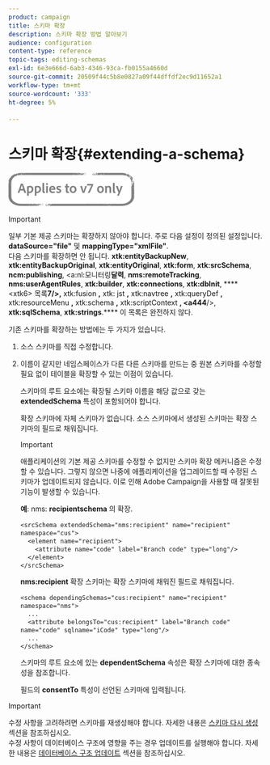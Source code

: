 ```yaml
---
product: campaign
title: 스키마 확장
description: 스키마 확장 방법 알아보기
audience: configuration
content-type: reference
topic-tags: editing-schemas
exl-id: 6e3e666d-6ab3-4346-93ca-fb0155a4660d
source-git-commit: 20509f44c5b8e0827a09f44dffdf2ec9d11652a1
workflow-type: tm+mt
source-wordcount: '333'
ht-degree: 5%

---
```


# 스키마 확장{#extending-a-schema}

![](../../assets/v7-only.svg)

>[!IMPORTANT]
>
>일부 기본 제공 스키마는 확장하지 않아야 합니다. 주로 다음 설정이 정의된 설정입니다.\
>**dataSource=&quot;file&quot;**  및  **mappingType=&quot;xmlFile&quot;**.\
>다음 스키마를 확장하면 안 됩니다. **xtk:entityBackupNew**, **xtk:entityBackupOriginal**, **xtk:entityOriginal**, **xtk:form**, **xtk:srcSchema**, **ncm:publishing**, &lt;a:nl:모니터링&#x200B;**달력**, **nms:remoteTracking**, **nms:userAgentRules**, **xtk:builder**, **xtk:connections**, **xtk:dbInit**, **** &lt;xtk6> 목록&#x200B;**7/>,** xtk:fusion **,** xtk: jst **,** xtk:navtree **,** xtk:queryDef **,** xtk:resourceMenu **,** xtk:schema **,** xtk:scriptContext **, &lt;a444**/>, **xtk:sqlSchema**, **xtk:strings**.****
>이 목록은 완전하지 않다.

기존 스키마를 확장하는 방법에는 두 가지가 있습니다.

1. 소스 스키마를 직접 수정합니다.
1. 이름이 같지만 네임스페이스가 다른 다른 스키마를 만드는 중 원본 스키마를 수정할 필요 없이 테이블을 확장할 수 있는 이점이 있습니다.

   스키마의 루트 요소에는 확장될 스키마 이름을 해당 값으로 갖는 **extendedSchema** 특성이 포함되어야 합니다.

   확장 스키마에 자체 스키마가 없습니다. 소스 스키마에서 생성된 스키마는 확장 스키마의 필드로 채워집니다.

   >[!IMPORTANT]
   >
   >애플리케이션의 기본 제공 스키마를 수정할 수 없지만 스키마 확장 메커니즘은 수정할 수 있습니다. 그렇지 않으면 나중에 애플리케이션을 업그레이드할 때 수정된 스키마가 업데이트되지 않습니다. 이로 인해 Adobe Campaign을 사용할 때 잘못된 기능이 발생할 수 있습니다.

   **예**: nms: **recipientschema** 의 확장.

   ```
   <srcSchema extendedSchema="nms:recipient" name="recipient" namespace="cus">
     <element name="recipient">
       <attribute name="code" label="Branch code" type="long"/>
     </element>
   </srcSchema>
   ```

   **nms:recipient** 확장 스키마는 확장 스키마에 채워진 필드로 채워집니다.

   ```
   <schema dependingSchemas="cus:recipient" name="recipient" namespace="nms">
     ...
     <attribute belongsTo="cus:recipient" label="Branch code" name="code" sqlname="iCode" type="long"/>
     ...
   </schema>
   ```

   스키마의 루트 요소에 있는 **dependentSchema** 속성은 확장 스키마에 대한 종속성을 참조합니다.

   필드의 **consentTo** 특성이 선언된 스키마에 입력됩니다.

>[!IMPORTANT]
>
>수정 사항을 고려하려면 스키마를 재생성해야 합니다. 자세한 내용은 [스키마 다시 생성](../../configuration/using/regenerating-schemas.md) 섹션을 참조하십시오.\
>수정 사항이 데이터베이스 구조에 영향을 주는 경우 업데이트를 실행해야 합니다. 자세한 내용은 [데이터베이스 구조 업데이트](../../configuration/using/updating-the-database-structure.md) 섹션을 참조하십시오.
